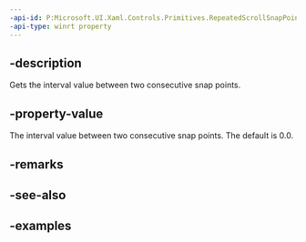 ```yaml
---
-api-id: P:Microsoft.UI.Xaml.Controls.Primitives.RepeatedScrollSnapPoint.Interval
-api-type: winrt property
---
```


## -description

Gets the interval value between two consecutive snap points.

## -property-value

The interval value between two consecutive snap points. The default is 0.0.

## -remarks

## -see-also

## -examples

